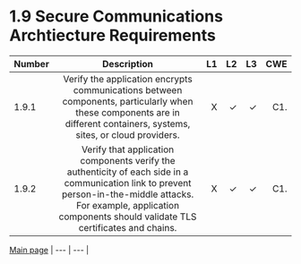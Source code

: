 # 1.9 Secure Communications Archtiecture Requirements

| Number       | Description     | L1    		| L2         | L3 		   | CWE		|
| :------------- | :----------: | -----------: | -----------:|-----------:| -----------:|
|  1.9.1 | Verify the application encrypts communications between components, particularly when these components are in different containers, systems, sites, or cloud providers.| X	 | ✓   | ✓   | C1. |
|  1.9.2 | Verify that application components verify the authenticity of each side in a communication link to prevent person-in-the-middle attacks. For example, application components should validate TLS certificates and chains. | X	 | ✓   | ✓   | C1. |


[Main page](../README.md) 
| --- | --- |

